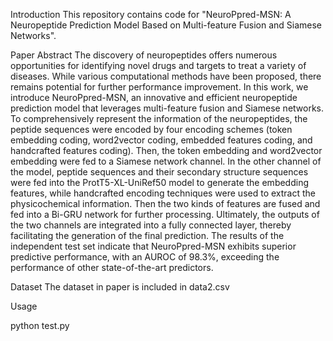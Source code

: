 Introduction
This repository contains code for "NeuroPpred-MSN: A Neuropeptide Prediction Model Based on Multi-feature Fusion and Siamese Networks".

Paper Abstract
The discovery of neuropeptides offers numerous opportunities for identifying novel drugs and targets to treat a variety of diseases. While various computational methods have been proposed, there remains potential for further performance improvement. In this work, we introduce NeuroPpred-MSN, an innovative and efficient neuropeptide prediction model that leverages multi-feature fusion and Siamese networks. To comprehensively represent the information of the neuropeptides, the peptide sequences were encoded by four encoding schemes (token embedding coding, word2vector coding, embedded features coding, and handcrafted features coding). Then, the token embedding and word2vector embedding were fed to a Siamese network channel. In the other channel of the model, peptide sequences and their secondary structure sequences were fed into the ProtT5-XL-UniRef50 model to generate the embedding features, while handcrafted encoding techniques were used to extract the physicochemical information. Then the two kinds of features are fused and fed into a Bi-GRU network for further processing. Ultimately, the outputs of the two channels are integrated into a fully connected layer, thereby facilitating the generation of the final prediction. The results of the independent test set indicate that NeuroPpred-MSN exhibits superior predictive performance, with an AUROC of 98.3%, exceeding the performance of other state-of-the-art predictors.

Dataset
The dataset in paper is included in data2.csv

Usage

python test.py


